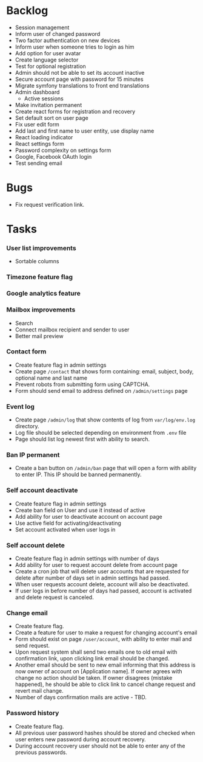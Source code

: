 # Backlog

* Session management
* Inform user of changed password
* Two factor authentication on new devices
* Inform user when someone tries to login as him
* Add option for user avatar
* Create language selector
* Test for optional registration
* Admin should not be able to set its account inactive
* Secure account page with password for 15 minutes
* Migrate symfony translations to front end translations
* Admin dashboard
  * Active sessions
* Make invitation permanent
* Create react forms for registration and recovery
* Set default sort on user page
* Fix user edit form
* Add last and first name to user entity, use display name
* React loading indicator
* React settings form
* Password complexity on settings form
* Google, Facebook OAuth login
* Test sending email

# Bugs
* Fix request verification link.

# Tasks

### User list improvements
- Sortable columns

### Timezone feature flag

### Google analytics feature

### Mailbox improvements
- Search
- Connect mailbox recipient and sender to user
- Better mail preview

### Contact form

- Create feature flag in admin settings
- Create page `/contact` that shows form containing:
  email, subject, body, optional name and last name
- Prevent robots from submitting form using CAPTCHA.
- Form should send email to address defined on `/admin/settings`
  page

### Event log
- Create page `/admin/log` that show contents of log from
  `var/log/env.log` directory.
- Log file should be selected depending on environment from
  `.env` file
- Page should list log newest first with ability to search.

### Ban IP permanent
- Create a ban button on `/admin/ban` page that will open
  a form with ability to enter IP. This IP should be banned
  permanently.

### Self account deactivate
- Create feature flag in admin settings
- Create ban field on User and use it instead of active
- Add ability for user to deactivate account on account page
- Use active field for activating/deactivating
- Set account activated when user logs in

### Self account delete
- Create feature flag in admin settings with number of days
- Add ability for user to request account delete from account page
- Create a cron job that will delete user accounts that are requested
  for delete after number of days set in admin settings had passed.
- When user requests account delete, account will also be deactivated.
- If user logs in before number of days had passed, account is activated and
  delete request is canceled.

### Change email
- Create feature flag.
- Create a feature for user to make a request for changing account's email
- Form should exist on page `/user/account`, with ability to enter mail and send
  request.
- Upon request system shall send two emails one to old email with confirmation
  link, upon clicking link email should be changed.
- Another email should be sent to new email informing that this address is now
  owner of account on [Application name]. If owner agrees with change no action
  should be taken. If owner disagrees (mistake happened), he should be able to
  click link to cancel change request and revert mail change.
- Number of days confirmation mails are active - TBD.

### Password history
- Create feature flag.
- All previous user password hashes should be stored and checked when user
  enters new password during account recovery.
- During account recovery user should not be able to enter any of the previous
  passwords.
